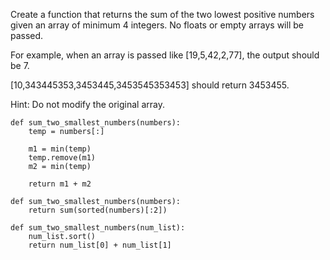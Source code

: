 Create a function that returns the sum of the two lowest positive numbers given an array of minimum 4 integers. No floats or empty arrays will be passed.

For example, when an array is passed like [19,5,42,2,77], the output should be 7.

[10,343445353,3453445,3453545353453] should return 3453455.

Hint: Do not modify the original array.

    def sum_two_smallest_numbers(numbers):
        temp = numbers[:]

        m1 = min(temp)
        temp.remove(m1)
        m2 = min(temp)

        return m1 + m2
        
```
def sum_two_smallest_numbers(numbers):
    return sum(sorted(numbers)[:2])
```

    def sum_two_smallest_numbers(num_list):
        num_list.sort()
        return num_list[0] + num_list[1]
